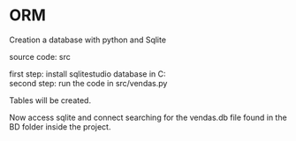 # ORM
Creation a database with python and Sqlite

source code: src

first step: install sqlitestudio database in C:\
second step: run the code in src/vendas.py

Tables will be created.

Now access sqlite and connect searching for the vendas.db file found in the BD folder inside the project.
